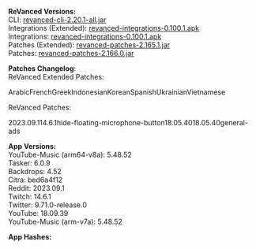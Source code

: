 **ReVanced Versions:**  
CLI: [revanced-cli-2.20.1-all.jar](https://github.com/revanced/revanced-cli/releases/tag/v2.20.1)  
Integrations (Extended): [revanced-integrations-0.100.1.apk](https://github.com/inotia00/revanced-integrations/releases/tag/v0.100.1)  
Integrations: [revanced-integrations-0.100.1.apk](https://github.com/revanced/revanced-integrations/releases/tag/v0.100.1)  
Patches (Extended): [revanced-patches-2.165.1.jar](https://github.com/inotia00/revanced-patches/releases/tag/v2.165.1)  
Patches: [revanced-patches-2.166.0.jar](https://github.com/revanced/revanced-patches/releases/tag/v2.166.0)  

**Patches Changelog**:   
ReVanced Extended Patches:  

ArabicFrenchGreekIndonesianKoreanSpanishUkrainianVietnamese
  
ReVanced Patches:   

2023.09.114.6.1hide-floating-microphone-button18.05.4018.05.40general-ads
  
**App Versions:**  
YouTube-Music (arm64-v8a): 5.48.52  
Tasker: 6.0.9  
Backdrops: 4.52  
Citra: bed6a4f12  
Reddit: 2023.09.1  
Twitch: 14.6.1  
Twitter: 9.71.0-release.0  
YouTube: 18.09.39  
YouTube-Music (arm-v7a): 5.48.52  

**App Hashes:**  
  
